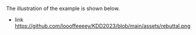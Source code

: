 
The illustration of the example is shown below.

- link https://github.com/loooffeeeey/KDD2023/blob/main/assets/rebuttal.png

